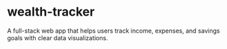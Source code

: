 # wealth-tracker
A full-stack web app that helps users track income, expenses, and savings goals with clear data visualizations.

